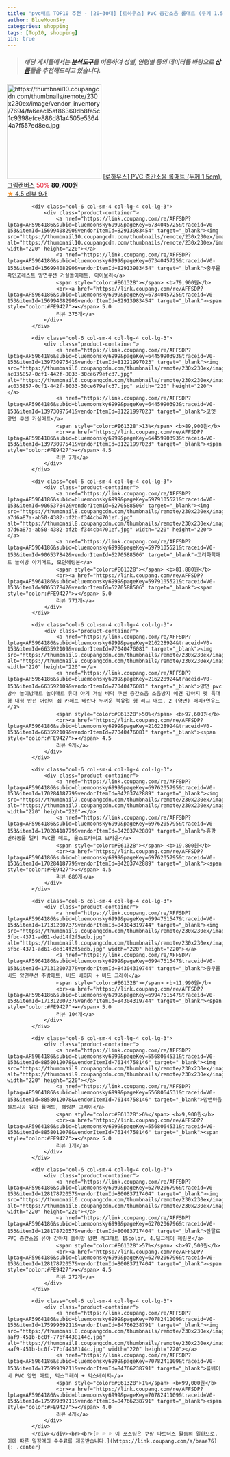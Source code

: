 ```yaml
---
title: "pvc매트 TOP10 추천 - [20~30대] [로하우스] PVC 층간소음 롤매트 (두께 1.5cm), 크림캔버스"
author: BlueMoonSky
categories: shopping
tags: [Top10, shopping]
pin: true
---
```


> ##### 해당 게시물에서는 [**분석도구**](https://itemscout.io/)를 이용하여 **성별**, **연령별** 등의 데이터를 바탕으로 [**상품**](https://link.coupang.com/a/baae76)들을 추천해드리고 있습니다.
<div class="container"><div class="row">
            <div class="col-6 col-sm-4 col-lg-4 col-lg-3">
                <div class="product-container">
                    <a href="https://link.coupang.com/re/AFFSDP?lptag=AF5964186&subid=bluemoonsky6999&pageKey=7523778306&traceid=V0-153&itemId=19738734900&vendorItemId=73108755834" target="_blank"><img src="https://thumbnail10.coupangcdn.com/thumbnails/remote/230x230ex/image/vendor_inventory/7694/fa6eac15af86360db8fa5c1c9398efce886d81a4505e53644a7f557ed8ec.jpg" alt="https://thumbnail10.coupangcdn.com/thumbnails/remote/230x230ex/image/vendor_inventory/7694/fa6eac15af86360db8fa5c1c9398efce886d81a4505e53644a7f557ed8ec.jpg" width="220" height="220"></a>
                    <a href="https://link.coupang.com/re/AFFSDP?lptag=AF5964186&subid=bluemoonsky6999&pageKey=7523778306&traceid=V0-153&itemId=19738734900&vendorItemId=73108755834" target="_blank">[로하우스] PVC 층간소음 롤매트 (두께 1.5cm), 크림캔버스</a>
                    <span style="color:#E61328">50%</span> <b>80,700원</b>
                    <br><a href="https://link.coupang.com/re/AFFSDP?lptag=AF5964186&subid=bluemoonsky6999&pageKey=7523778306&traceid=V0-153&itemId=19738734900&vendorItemId=73108755834" target="_blank"><span style="color:#FE9427">★</span> 4.5
                    리뷰 9개</a>
                </div>
            </div>
            
            <div class="col-6 col-sm-4 col-lg-4 col-lg-3">
                <div class="product-container">
                    <a href="https://link.coupang.com/re/AFFSDP?lptag=AF5964186&subid=bluemoonsky6999&pageKey=6734045725&traceid=V0-153&itemId=15699408290&vendorItemId=82913983454" target="_blank"><img src="https://thumbnail10.coupangcdn.com/thumbnails/remote/230x230ex/image/rs_quotation_api/fqdxk7lx/6c1211bde4074a9abee8176bf4656089.jpg" alt="https://thumbnail10.coupangcdn.com/thumbnails/remote/230x230ex/image/rs_quotation_api/fqdxk7lx/6c1211bde4074a9abee8176bf4656089.jpg" width="220" height="220"></a>
                    <a href="https://link.coupang.com/re/AFFSDP?lptag=AF5964186&subid=bluemoonsky6999&pageKey=6734045725&traceid=V0-153&itemId=15699408290&vendorItemId=82913983454" target="_blank">충무몰 파인포레스트 양면쿠션 거실놀이매트, 아이보리</a>
                    <span style="color:#E61328"></span> <b>79,900원</b>
                    <br><a href="https://link.coupang.com/re/AFFSDP?lptag=AF5964186&subid=bluemoonsky6999&pageKey=6734045725&traceid=V0-153&itemId=15699408290&vendorItemId=82913983454" target="_blank"><span style="color:#FE9427">★</span> 5.0
                    리뷰 375개</a>
                </div>
            </div>
            
            <div class="col-6 col-sm-4 col-lg-4 col-lg-3">
                <div class="product-container">
                    <a href="https://link.coupang.com/re/AFFSDP?lptag=AF5964186&subid=bluemoonsky6999&pageKey=6445990393&traceid=V0-153&itemId=13973097541&vendorItemId=81221997023" target="_blank"><img src="https://thumbnail6.coupangcdn.com/thumbnails/remote/230x230ex/image/retail/images/3571415036296289-ac035857-0cf1-442f-8033-30ce679efc37.jpg" alt="https://thumbnail6.coupangcdn.com/thumbnails/remote/230x230ex/image/retail/images/3571415036296289-ac035857-0cf1-442f-8033-30ce679efc37.jpg" width="220" height="220"></a>
                    <a href="https://link.coupang.com/re/AFFSDP?lptag=AF5964186&subid=bluemoonsky6999&pageKey=6445990393&traceid=V0-153&itemId=13973097541&vendorItemId=81221997023" target="_blank">코멧 양면 쿠션 거실매트</a>
                    <span style="color:#E61328">13%</span> <b>89,900원</b>
                    <br><a href="https://link.coupang.com/re/AFFSDP?lptag=AF5964186&subid=bluemoonsky6999&pageKey=6445990393&traceid=V0-153&itemId=13973097541&vendorItemId=81221997023" target="_blank"><span style="color:#FE9427">★</span> 4.5
                    리뷰 7개</a>
                </div>
            </div>
            
            <div class="col-6 col-sm-4 col-lg-4 col-lg-3">
                <div class="product-container">
                    <a href="https://link.coupang.com/re/AFFSDP?lptag=AF5964186&subid=bluemoonsky6999&pageKey=5979105521&traceid=V0-153&itemId=906537842&vendorItemId=5270588506" target="_blank"><img src="https://thumbnail8.coupangcdn.com/thumbnails/remote/230x230ex/image/retail/images/1040328783598005-a7d6a87a-ab50-4382-bf2b-f344cb4701ef.jpg" alt="https://thumbnail8.coupangcdn.com/thumbnails/remote/230x230ex/image/retail/images/1040328783598005-a7d6a87a-ab50-4382-bf2b-f344cb4701ef.jpg" width="220" height="220"></a>
                    <a href="https://link.coupang.com/re/AFFSDP?lptag=AF5964186&subid=bluemoonsky6999&pageKey=5979105521&traceid=V0-153&itemId=906537842&vendorItemId=5270588506" target="_blank">고려화학매트 놀이방 아기매트, 모던헤링본</a>
                    <span style="color:#E61328"></span> <b>81,880원</b>
                    <br><a href="https://link.coupang.com/re/AFFSDP?lptag=AF5964186&subid=bluemoonsky6999&pageKey=5979105521&traceid=V0-153&itemId=906537842&vendorItemId=5270588506" target="_blank"><span style="color:#FE9427">★</span> 5.0
                    리뷰 771개</a>
                </div>
            </div>
            
            <div class="col-6 col-sm-4 col-lg-4 col-lg-3">
                <div class="product-container">
                    <a href="https://link.coupang.com/re/AFFSDP?lptag=AF5964186&subid=bluemoonsky6999&pageKey=216228924&traceid=V0-153&itemId=663592109&vendorItemId=77040476081" target="_blank"><img src="https://thumbnail9.coupangcdn.com/thumbnails/remote/230x230ex/image/vendor_inventory/142e/6b1fe331967f0a2b503c6e50af92c0c9b337763a10d6a7264ddf0b780326.jpg" alt="https://thumbnail9.coupangcdn.com/thumbnails/remote/230x230ex/image/vendor_inventory/142e/6b1fe331967f0a2b503c6e50af92c0c9b337763a10d6a7264ddf0b780326.jpg" width="220" height="220"></a>
                    <a href="https://link.coupang.com/re/AFFSDP?lptag=AF5964186&subid=bluemoonsky6999&pageKey=216228924&traceid=V0-153&itemId=663592109&vendorItemId=77040476081" target="_blank">양면 pvc 방수 놀이방매트 놀이매트 유아 아기 거실 바닥 쿠션 층간소음 소음방지 애견 강아지 펫 특대형 대형 안전 어린이 집 카페트 베란다 두꺼운 북유럽 형 러그 매트, 2 (양면) 퍼피+연우드</a>
                    <span style="color:#E61328">50%</span> <b>97,600원</b>
                    <br><a href="https://link.coupang.com/re/AFFSDP?lptag=AF5964186&subid=bluemoonsky6999&pageKey=216228924&traceid=V0-153&itemId=663592109&vendorItemId=77040476081" target="_blank"><span style="color:#FE9427">★</span> 4.5
                    리뷰 9개</a>
                </div>
            </div>
            
            <div class="col-6 col-sm-4 col-lg-4 col-lg-3">
                <div class="product-container">
                    <a href="https://link.coupang.com/re/AFFSDP?lptag=AF5964186&subid=bluemoonsky6999&pageKey=6976205795&traceid=V0-153&itemId=17028418779&vendorItemId=84203742889" target="_blank"><img src="https://thumbnail7.coupangcdn.com/thumbnails/remote/230x230ex/image/rs_quotation_api/mjsvfi3a/045f3cf0addc497585a05c8cb2f799f7.jpg" alt="https://thumbnail7.coupangcdn.com/thumbnails/remote/230x230ex/image/rs_quotation_api/mjsvfi3a/045f3cf0addc497585a05c8cb2f799f7.jpg" width="220" height="220"></a>
                    <a href="https://link.coupang.com/re/AFFSDP?lptag=AF5964186&subid=bluemoonsky6999&pageKey=6976205795&traceid=V0-153&itemId=17028418779&vendorItemId=84203742889" target="_blank">휴팡 반려동물 멀티 PVC롤 매트, 울스트라이프 브라운</a>
                    <span style="color:#E61328"></span> <b>19,800원</b>
                    <br><a href="https://link.coupang.com/re/AFFSDP?lptag=AF5964186&subid=bluemoonsky6999&pageKey=6976205795&traceid=V0-153&itemId=17028418779&vendorItemId=84203742889" target="_blank"><span style="color:#FE9427">★</span> 4.5
                    리뷰 689개</a>
                </div>
            </div>
            
            <div class="col-6 col-sm-4 col-lg-4 col-lg-3">
                <div class="product-container">
                    <a href="https://link.coupang.com/re/AFFSDP?lptag=AF5964186&subid=bluemoonsky6999&pageKey=6994761547&traceid=V0-153&itemId=17131200737&vendorItemId=84304319744" target="_blank"><img src="https://thumbnail9.coupangcdn.com/thumbnails/remote/230x230ex/image/retail/images/2022/12/14/10/4/9782a5e1-5fbc-4371-ad61-ded14f2f5edb.jpg" alt="https://thumbnail9.coupangcdn.com/thumbnails/remote/230x230ex/image/retail/images/2022/12/14/10/4/9782a5e1-5fbc-4371-ad61-ded14f2f5edb.jpg" width="220" height="220"></a>
                    <a href="https://link.coupang.com/re/AFFSDP?lptag=AF5964186&subid=bluemoonsky6999&pageKey=6994761547&traceid=V0-153&itemId=17131200737&vendorItemId=84304319744" target="_blank">충무몰 버드 양면쿠션 주방매트, 버드 베이지 + 버드 그레이</a>
                    <span style="color:#E61328"></span> <b>11,990원</b>
                    <br><a href="https://link.coupang.com/re/AFFSDP?lptag=AF5964186&subid=bluemoonsky6999&pageKey=6994761547&traceid=V0-153&itemId=17131200737&vendorItemId=84304319744" target="_blank"><span style="color:#FE9427">★</span> 5.0
                    리뷰 104개</a>
                </div>
            </div>
            
            <div class="col-6 col-sm-4 col-lg-4 col-lg-3">
                <div class="product-container">
                    <a href="https://link.coupang.com/re/AFFSDP?lptag=AF5964186&subid=bluemoonsky6999&pageKey=5568064531&traceid=V0-153&itemId=8858012078&vendorItemId=76144758146" target="_blank"><img src="https://thumbnail9.coupangcdn.com/thumbnails/remote/230x230ex/image/rs_quotation_api/x06wuwzy/459c3ca3217546f9a11b452aafc1c3ac.jpg" alt="https://thumbnail9.coupangcdn.com/thumbnails/remote/230x230ex/image/rs_quotation_api/x06wuwzy/459c3ca3217546f9a11b452aafc1c3ac.jpg" width="220" height="220"></a>
                    <a href="https://link.coupang.com/re/AFFSDP?lptag=AF5964186&subid=bluemoonsky6999&pageKey=5568064531&traceid=V0-153&itemId=8858012078&vendorItemId=76144758146" target="_blank">맘앤마음 셀프시공 유아 롤매트, 헤링본 그레이</a>
                    <span style="color:#E61328">6%</span> <b>9,900원</b>
                    <br><a href="https://link.coupang.com/re/AFFSDP?lptag=AF5964186&subid=bluemoonsky6999&pageKey=5568064531&traceid=V0-153&itemId=8858012078&vendorItemId=76144758146" target="_blank"><span style="color:#FE9427">★</span> 5.0
                    리뷰 1개</a>
                </div>
            </div>
            
            <div class="col-6 col-sm-4 col-lg-4 col-lg-3">
                <div class="product-container">
                    <a href="https://link.coupang.com/re/AFFSDP?lptag=AF5964186&subid=bluemoonsky6999&pageKey=6270206796&traceid=V0-153&itemId=12817872057&vendorItemId=80083717404" target="_blank"><img src="https://thumbnail6.coupangcdn.com/thumbnails/remote/230x230ex/image/vendor_inventory/64cd/8a55c38938ab0d65616fd2b10ee12f686abc7f826c77a728cde60023bf02.jpg" alt="https://thumbnail6.coupangcdn.com/thumbnails/remote/230x230ex/image/vendor_inventory/64cd/8a55c38938ab0d65616fd2b10ee12f686abc7f826c77a728cde60023bf02.jpg" width="220" height="220"></a>
                    <a href="https://link.coupang.com/re/AFFSDP?lptag=AF5964186&subid=bluemoonsky6999&pageKey=6270206796&traceid=V0-153&itemId=12817872057&vendorItemId=80083717404" target="_blank">안탈로 PVC 층간소음 유아 강아지 놀이방 양면 러그매트 15color, 4.딥그레이 헤링본</a>
                    <span style="color:#E61328">57%</span> <b>97,500원</b>
                    <br><a href="https://link.coupang.com/re/AFFSDP?lptag=AF5964186&subid=bluemoonsky6999&pageKey=6270206796&traceid=V0-153&itemId=12817872057&vendorItemId=80083717404" target="_blank"><span style="color:#FE9427">★</span> 4.5
                    리뷰 272개</a>
                </div>
            </div>
            
            <div class="col-6 col-sm-4 col-lg-4 col-lg-3">
                <div class="product-container">
                    <a href="https://link.coupang.com/re/AFFSDP?lptag=AF5964186&subid=bluemoonsky6999&pageKey=7078241109&traceid=V0-153&itemId=17599939211&vendorItemId=84766238791" target="_blank"><img src="https://thumbnail8.coupangcdn.com/thumbnails/remote/230x230ex/image/retail/images/2023/01/19/18/3/e252d189-aaf9-451b-bc0f-77bf4438144c.jpg" alt="https://thumbnail8.coupangcdn.com/thumbnails/remote/230x230ex/image/retail/images/2023/01/19/18/3/e252d189-aaf9-451b-bc0f-77bf4438144c.jpg" width="220" height="220"></a>
                    <a href="https://link.coupang.com/re/AFFSDP?lptag=AF5964186&subid=bluemoonsky6999&pageKey=7078241109&traceid=V0-153&itemId=17599939211&vendorItemId=84766238791" target="_blank">롤베이비 PVC 양면 매트, 믹스그레이 + 믹스베이지</a>
                    <span style="color:#E61328">1%</span> <b>99,000원</b>
                    <br><a href="https://link.coupang.com/re/AFFSDP?lptag=AF5964186&subid=bluemoonsky6999&pageKey=7078241109&traceid=V0-153&itemId=17599939211&vendorItemId=84766238791" target="_blank"><span style="color:#FE9427">★</span> 4.0
                    리뷰 4개</a>
                </div>
            </div>
            </div></div><br><br>[💦 💦 💦 이 포스팅은 쿠팡 파트너스 활동의 일환으로, 이에 따른 일정액의 수수료를 제공받습니다.](https://link.coupang.com/a/baae76){: .center}